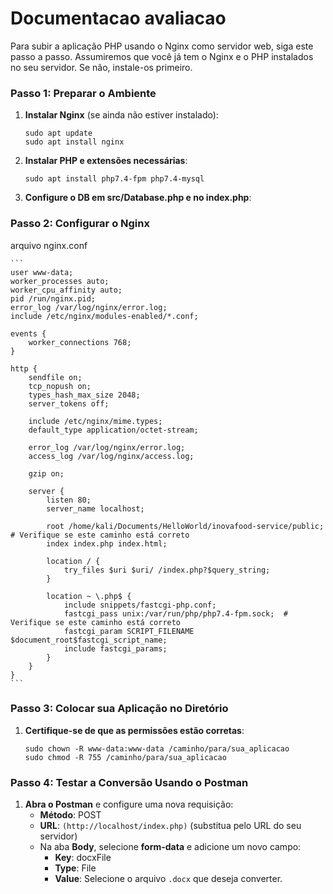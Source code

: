 # Documentacao avaliacao


Para subir a aplicação PHP usando o Nginx como servidor web, siga este passo a passo. Assumiremos que você já tem o Nginx e o PHP instalados no seu servidor. Se não, instale-os primeiro.

### Passo 1: Preparar o Ambiente

1. **Instalar Nginx** (se ainda não estiver instalado):
    
    ```
    sudo apt update
    sudo apt install nginx
    ```
2. **Instalar PHP e extensões necessárias**:
    
    ```
    sudo apt install php7.4-fpm php7.4-mysql
    ```

3. **Configure o DB em src/Database.php e no index.php**:

### Passo 2: Configurar o Nginx
arquivo nginx.conf

    ```
    user www-data;
    worker_processes auto;
    worker_cpu_affinity auto;
    pid /run/nginx.pid;
    error_log /var/log/nginx/error.log;
    include /etc/nginx/modules-enabled/*.conf;

    events {
        worker_connections 768;
    }

    http {
        sendfile on;
        tcp_nopush on;
        types_hash_max_size 2048;
        server_tokens off;
    
        include /etc/nginx/mime.types;
        default_type application/octet-stream;
    
        error_log /var/log/nginx/error.log;
        access_log /var/log/nginx/access.log;
    
        gzip on;

        server {
            listen 80;
            server_name localhost;
    
            root /home/kali/Documents/HelloWorld/inovafood-service/public;  # Verifique se este caminho está correto
            index index.php index.html;
    
            location / {
                try_files $uri $uri/ /index.php?$query_string;
            }
    
            location ~ \.php$ {
                include snippets/fastcgi-php.conf;
                fastcgi_pass unix:/var/run/php/php7.4-fpm.sock;  # Verifique se este caminho está correto
                fastcgi_param SCRIPT_FILENAME $document_root$fastcgi_script_name;
                include fastcgi_params;
            }
        }
    }
    ```


### Passo 3: Colocar sua Aplicação no Diretório

1. **Certifique-se de que as permissões estão corretas**:
    
    ```
    sudo chown -R www-data:www-data /caminho/para/sua_aplicacao
    sudo chmod -R 755 /caminho/para/sua_aplicacao
    ```
### Passo 4: Testar a Conversão Usando o Postman

1. **Abra o Postman** e configure uma nova requisição:
    - **Método**: POST
    - **URL**: `(http://localhost/index.php)` (substitua pelo URL do seu servidor)
    - Na aba **Body**, selecione **form-data** e adicione um novo campo:
        - **Key**: docxFile
        - **Type**: File
        - **Value**: Selecione o arquivo `.docx` que deseja converter.

